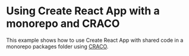 # Using Create React App with a monorepo and CRACO

This example shows how to use Create React App with shared code in a monorepo packages folder using [CRACO](https://github.com/gsoft-inc/craco).
